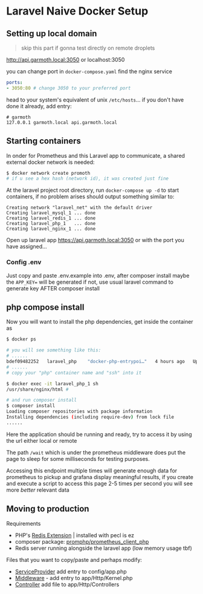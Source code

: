 # Laravel Naive Docker Setup

## Setting up local domain

> skip this part if gonna test directly on remote droplets

http://api.garmoth.local:3050 or localhost:3050

you can change port in `docker-compose.yaml` find the nginx service

```yaml
ports:
- 3050:80 # change 3050 to your preferred port
```

head to your system's equivalent of unix `/etc/hosts`... if you don't have done it already, add entry:

```text
# garmoth
127.0.0.1 garmoth.local api.garmoth.local
```

## Starting containers

In onder for Prometheus and this Laravel app to communicate, a shared external docker network is needed:

```bash
$ docker network create promoth
# if u see a hex hash (network id), it was created just fine 
```

At the laravel project root directory, run `docker-compose up -d` to start containers, if no problem arises should output something similar to:

```text
Creating network "laravel_net" with the default driver
Creating laravel_mysql_1 ... done
Creating laravel_redis_1 ... done
Creating laravel_php_1   ... done
Creating laravel_nginx_1 ... done
```

Open up laravel app https://api.garmoth.local:3050 or with the port you have assigned... 

### Config .env

Just copy and paste .env.example into .env, after composer install maybe the `APP_KEY=` will be generated if not, use usual laravel command to generate key AFTER composer install

## php compose install

Now you will want to install the php dependencies, get inside the container as

```bash
$ docker ps

# you will see something like this:
# ......
bdef09482252   laravel_php    "docker-php-entrypoi…"   4 hours ago   Up 55 minutes   9000/tcp   laravel_php_1
# ......
# copy your "php" container name and "ssh" into it

$ docker exec -it laravel_php_1 sh
/usr/share/nginx/html #

# and run composer install
$ composer install
Loading composer repositories with package information
Installing dependencies (including require-dev) from lock file
......
```

Here the application should be running and ready, try to access it by using the url either local or remote

The path `/wait` which is under the prometheus middleware does put the page to sleep for some milliseconds for testing purposes.

Accessing this endpoint multiple times will generate enough data for prometheus to pickup and grafana display meaningful results, if you create and execute a script to access this page 2-5 times per second you will see more *better* relevant data

## Moving to production

Requirements 

- PHP's [Redis Extension](https://github.com/phpredis/phpredis) | installed with pecl is ez
- composer package: [promphp/prometheus_client_php](https://github.com/promphp/prometheus_client_php)
- Redis server running alongside the laravel app (low memory usage tbf)

Files that you want to copy/paste and perhaps modify:

- [ServiceProvider](app/Providers/PrometheusServiceProvider.php) add entry to config/app.php
- [Middleware](app/Http/Middleware/PrometheusMiddleware.php) - add entry to app/Http/Kernel.php
- [Controller](app/Http/Controllers/PrometheusController.php) add file to app/Http/Controllers
